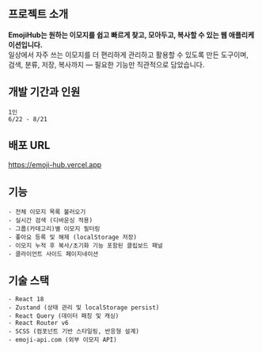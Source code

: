 ## 프로젝트 소개

**EmojiHub는 원하는 이모지를 쉽고 빠르게 찾고, 모아두고, 복사할 수 있는 웹 애플리케이션입니다.**  
일상에서 자주 쓰는 이모지를 더 편리하게 관리하고 활용할 수 있도록 만든 도구이며,  
검색, 분류, 저장, 복사까지 — 필요한 기능만 직관적으로 담았습니다.

## 개발 기간과 인원

```
1인
6/22 - 8/21
```

## 배포 URL

https://emoji-hub.vercel.app

## 기능

```
- 전체 이모지 목록 불러오기
- 실시간 검색 (디바운싱 적용)
- 그룹(카테고리)별 이모지 필터링
- 좋아요 등록 및 해제 (localStorage 저장)
- 이모지 누적 후 복사/초기화 기능 포함된 클립보드 패널
- 클라이언트 사이드 페이지네이션

```

## 기술 스택

```
- React 18
- Zustand (상태 관리 및 localStorage persist)
- React Query (데이터 패칭 및 캐싱)
- React Router v6
- SCSS (컴포넌트 기반 스타일링, 반응형 설계)
- emoji-api.com (외부 이모지 API)
```

